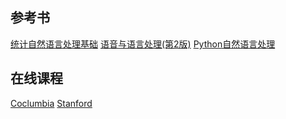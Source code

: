 参考书
-------

[统计自然语言处理基础](http://product.china-pub.com/22710)
[语音与语言处理(第2版)](http://product.china-pub.com/197222)
[Python自然语言处理](http://product.china-pub.com/53571)

在线课程
-------

[Coclumbia](https://class.coursera.org/nlangp-001/class/index)
[Stanford](https://class.coursera.org/nlp/class/index)
